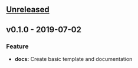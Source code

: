 <a name="unreleased"></a>
## [Unreleased]


<a name="v0.1.0"></a>
## v0.1.0 - 2019-07-02
### Feature
- **docs:** Create basic template and documentation


[Unreleased]: https://github.com/digembok/terraform-module-template/compare/v0.1.0...HEAD
